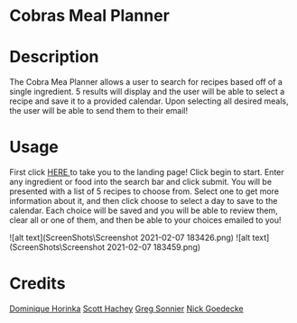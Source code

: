 # Cobras Meal Planner

# Description

The Cobra Mea Planner allows a user to search for recipes based off of a single ingredient. 5 results will display and the user will be able to select a recipe and save it to a provided calendar. Upon selecting all desired meals, the user will be able to send them to their email!

# Usage

First click <a href="https://codingcobrascoding.github.io/CobrasCalorieCounter/"> HERE </a> to take you to the landing page!
Click begin to start. Enter any ingredient or food into the search bar and click submit. You will be presented with a list of 5 recipes to choose from. Select one to get more information about it, and then click choose to select a day to save to the calendar. Each choice will be saved and you will be able to review them, clear all or one of them, and then be able to your choices emailed to you!

![alt text](ScreenShots\Screenshot 2021-02-07 183426.png)
![alt text](ScreenShots\Screenshot 2021-02-07 183459.png)

# Credits

<a href="https://github.com/domihorinka">Dominique Horinka</a>
<a href="https://github.com/swhachey">Scott Hachey</a>
<a href="https://github.com/gsonnier333">Greg Sonnier</a>
<a href="https://github.com/Perkyderm">Nick Goedecke</a>
